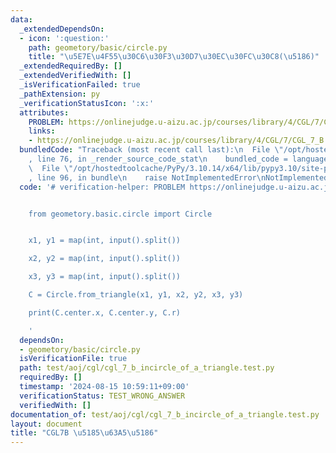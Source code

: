 ```yaml
---
data:
  _extendedDependsOn:
  - icon: ':question:'
    path: geometory/basic/circle.py
    title: "\u5E7E\u4F55\u30C6\u30F3\u30D7\u30EC\u30FC\u30C8(\u5186)"
  _extendedRequiredBy: []
  _extendedVerifiedWith: []
  _isVerificationFailed: true
  _pathExtension: py
  _verificationStatusIcon: ':x:'
  attributes:
    PROBLEM: https://onlinejudge.u-aizu.ac.jp/courses/library/4/CGL/7/CGL_7_B
    links:
    - https://onlinejudge.u-aizu.ac.jp/courses/library/4/CGL/7/CGL_7_B
  bundledCode: "Traceback (most recent call last):\n  File \"/opt/hostedtoolcache/PyPy/3.10.14/x64/lib/pypy3.10/site-packages/onlinejudge_verify/documentation/build.py\"\
    , line 76, in _render_source_code_stat\n    bundled_code = language.bundle(\n\
    \  File \"/opt/hostedtoolcache/PyPy/3.10.14/x64/lib/pypy3.10/site-packages/onlinejudge_verify/languages/python.py\"\
    , line 96, in bundle\n    raise NotImplementedError\nNotImplementedError\n"
  code: '# verification-helper: PROBLEM https://onlinejudge.u-aizu.ac.jp/courses/library/4/CGL/7/CGL_7_B


    from geometory.basic.circle import Circle


    x1, y1 = map(int, input().split())

    x2, y2 = map(int, input().split())

    x3, y3 = map(int, input().split())

    C = Circle.from_triangle(x1, y1, x2, y2, x3, y3)

    print(C.center.x, C.center.y, C.r)

    '
  dependsOn:
  - geometory/basic/circle.py
  isVerificationFile: true
  path: test/aoj/cgl/cgl_7_b_incircle_of_a_triangle.test.py
  requiredBy: []
  timestamp: '2024-08-15 10:59:11+09:00'
  verificationStatus: TEST_WRONG_ANSWER
  verifiedWith: []
documentation_of: test/aoj/cgl/cgl_7_b_incircle_of_a_triangle.test.py
layout: document
title: "CGL7B \u5185\u63A5\u5186"
---
```


